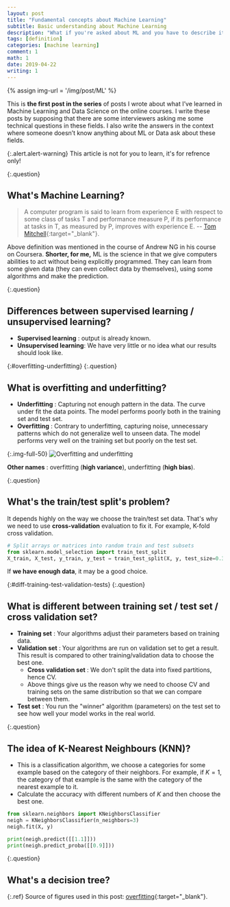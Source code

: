 ```yaml
---
layout: post
title: "Fundamental concepts about Machine Learning"
subtitle: Basic understanding about Machine Learning
description: "What if you're asked about ML and you have to describe it for an amateur/a professional person?"
tags: [definition]
categories: [machine learning]
comment: 1
math: 1
date: 2019-04-22
writing: 1
---
```


{% assign img-url = '/img/post/ML' %}

This is **the first post in the series** of posts I wrote about what I’ve learned in Machine Learning and Data Science on the online courses. I write these posts by supposing that there are some interviewers asking me some technical questions in these fields. I also write the answers in the context where someone doesn’t know anything about ML or Data ask about these fields.

{:.alert.alert-warning}
This article is not for you to learn, it's for refrence only!

{:.question}
## What's Machine Learning?

> A computer program is said to learn from experience E with respect to some class of tasks T and performance measure P, if its performance at tasks in T, as measured by P, improves with experience E. -- [Tom Mitchell](http://www.cs.cmu.edu/~tom/){:target="_blank"}.

Above definition was mentioned in the course of Andrew NG in his course on Coursera. **Shorter, for me,** ML is the science in that we give computers abilities to act without being explicitly programmed. They can learn from some given data (they can even collect data by themselves), using some algorithms and make the prediction.

{:.question}
## Differences between supervised learning / unsupervised learning?

- **Supervised learning** : output is already known.
- **Unsupervised learning**: We have very little or no idea what our results should look like.

{:#overfitting-underfitting}
{:.question}
## What is overfitting and underfitting?

- **Underfitting** : Capturing not enough pattern in the data. The curve under fit the data points. The model performs poorly both in the training set and test set.
- **Overfitting** : Contrary to underfitting, capturing noise, unnecessary patterns which do not generalize well to unseen data. The model performs very well on the training set but poorly on the test set.

{:.img-full-50}
![Overfitting and underfitting]({{img-url}}/overfitting-underfitting.png)

**Other names** : overfitting (**high variance**), underfitting (**high bias**).

{:.question}
## What's the train/test split's problem?

It depends highly on the way we choose the train/test set data. That's why we need to use **cross-validation** evaluation to fix it. For example, K-fold cross validation.

~~~ python
# Split arrays or matrices into random train and test subsets
from sklearn.model_selection import train_test_split
X_train, X_test, y_train, y_test = train_test_split(X, y, test_size=0.33, random_state=42)
~~~

If **we have enough data**, it may be a good choice.

{:#diff-training-test-validation-tests}
{:.question}
## What is different between training set / test set / cross validation set?

- **Training set** : Your algorithms adjust their parameters based on training data.
- **Validation set** : Your algorithms are run on validation set to get a result. This result is compared to other training/validation data to choose the best one.
	- **Cross validation set** : We don't split the data into fixed partitions, hence CV.
	- Above things give us the reason why we need to choose CV and training sets on the same distribution so that we can compare between them.
- **Test set** : You run the "winner" algorithm (parameters) on the test set to see how well your model works in the real world.

{:.question}
## The idea of K-Nearest Neighbours (KNN)?

- This is a classification algorithm, we choose a categories for some example based on the category of their neighbors. For example, if $K=1$, the category of that example is the same with the category of the nearest example to it.
- Calculate the accuracy with different numbers of $K$ and then choose the best one.

~~~ python
from sklearn.neighbors import KNeighborsClassifier
neigh = KNeighborsClassifier(n_neighbors=3)
neigh.fit(X, y)

print(neigh.predict([[1.1]]))
print(neigh.predict_proba([[0.9]]))
~~~

{:.question}
## What's a decision tree?



{:.ref}
Source of figures used in this post: [overfitting](https://towardsdatascience.com/cross-validation-70289113a072){:target="_blank"}.